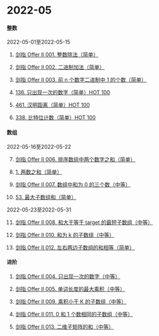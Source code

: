 # 2022-05

#### 整数
2022-05-01至2022-05-15
1. [剑指 Offer II 001. 整数除法（简单）](https://leetcode-cn.com/problems/xoh6Oh/)

2. [剑指 Offer II 002. 二进制加法（简单）](https://leetcode-cn.com/problems/JFETK5/)

3. [剑指 Offer II 003. 前 n 个数字二进制中 1 的个数（简单）](https://leetcode-cn.com/problems/w3tCBm/)

4. [136. 只出现一次的数字（简单）HOT 100](https://leetcode.cn/problems/single-number/)

5. [461. 汉明距离（简单）HOT 100](https://leetcode.cn/problems/hamming-distance/)

6. [338. 比特位计数（简单）HOT 100](https://leetcode-cn.com/problems/counting-bits/)

#### 数组
2022-05-16至2022-05-22 

7. [剑指 Offer II 006. 排序数组中两个数字之和（简单）](https://leetcode-cn.com/problems/kLl5u1/)   

8. [1. 两数之和（简单）](https://leetcode.cn/problems/two-sum/)

9. [剑指 Offer II 007. 数组中和为 0 的三个数（中等）](https://leetcode-cn.com/problems/1fGaJU/)

10. [53. 最大子数组和（简单）](https://leetcode.cn/problems/maximum-subarray/)


2022-05-23至2022-05-31

11. [剑指 Offer II 008. 和大于等于 target 的最短子数组（中等）](https://leetcode-cn.com/problems/2VG8Kg/)

12. [剑指 Offer II 010. 和为 k 的子数组（中等）](https://leetcode-cn.com/problems/QTMn0o/)

13. [剑指 Offer II 012. 左右两边子数组的和相等（简单）](https://leetcode-cn.com/problems/tvdfij/)


#### 进阶
1. [剑指 Offer II 004. 只出现一次的数字（中等）](https://leetcode-cn.com/problems/WGki4K/)

2. [剑指 Offer II 005. 单词长度的最大乘积（中等）](https://leetcode-cn.com/problems/aseY1I/)

3. [剑指 Offer II 009. 乘积小于 K 的子数组（中等）](https://leetcode-cn.com/problems/ZVAVXX/)

4. [剑指 Offer II 011. 0 和 1 个数相同的子数组（中等）](https://leetcode-cn.com/problems/A1NYOS/)

5. [剑指 Offer II 013. 二维子矩阵的和（中等）](https://leetcode-cn.com/problems/O4NDxx/)